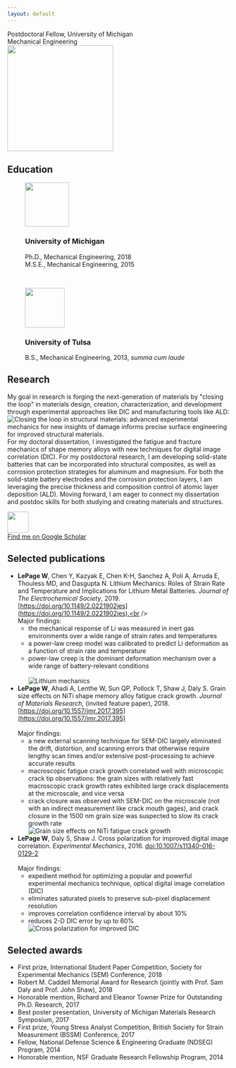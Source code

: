 ```yaml
---
layout: default
---
```


<div class="centeredtext tagline">Postdoctoral Fellow, University of Michigan<br />Mechanical Engineering</div>
<div id="mugshot">
	<img src="img/profile.jpg" width="240" height="240" class="rounded8" />
</div>

## Education
<figure>
	<img src="img/Michigan3.png" width="100" />
	<div class="centeredtext">	
	<h3>University of Michigan</h3>
	<figcaption>Ph.D., Mechanical Engineering, 2018</figcaption>
	<figcaption>M.S.E., Mechanical Engineering, 2015</figcaption>
	</div>
</figure>
<p>&nbsp;</p>
<figure>
	<img src="img/Tulsa2.png" width="90" />
	<div class="centeredtext">
	<h3>University of Tulsa</h3>
	<figcaption>B.S., Mechanical Engineering, 2013, <em>summa cum laude</em></figcaption>
	</div>
</figure>

## Research
My goal in research is forging the next-generation of materials by "closing the loop" in materials design, creation, characterization, and development through experimental approaches like DIC and manufacturing tools like ALD: 
<br />
![Closing the loop in structural materials: advanced experimental mechanics for new insights of damage informs precise surface engineering for improved structural materials.](img/approach-01.png "Closing the loop in structural materials: advanced experimental mechanics for new insights of damage informs precise surface engineering for improved structural materials.")<br />
For my doctoral dissertation, I investigated the fatigue and fracture mechanics of shape memory alloys with new techniques for digital image correlation (DIC). For my postdoctoral research, I am developing solid-state batteries that can be incorporated into structural composites, as well as corrosion protection strategies for aluminum and magnesium. For both the solid-state battery electrodes and the corrosion protection layers, I am leveraging the precise thickness and composition control of atomic layer deposition (ALD). Moving forward, I am eager to connect my dissertation and postdoc skills for both studying and creating materials and structures. 

<div id="Ricons">
	<a class="Ricon" href="https://scholar.google.com/citations?user=ACk2g1gAAAAJ">
	<img class="Ricon" src="img/gs.png" width="48" height="48" />
	<figcaption>Find me on Google Scholar</figcaption>
	</a>
</div>

## Selected publications
+ __LePage W__, Chen Y, Kazyak E, Chen K-H, Sanchez A, Poli A, Arruda E, Thouless MD, and Dasgupta N. Lithium Mechanics: Roles of Strain Rate and Temperature and Implications for Lithium Metal Batteries. _Journal of The Electrochemical Society_, 2019. [https://doi.org/10.1149/2.0221902jes](https://doi.org/10.1149/2.0221902jes).<br /><br />
Major findings:
	+ the mechanical response of Li was measured in inert gas environments over a wide range of strain rates and temperatures
	+ a power-law creep model was calibrated to predict Li deformation as a function of strain rate and temperature
	+ power-law creep is the dominant deformation mechanism over a wide range of battery-relevant conditions<br /><br />
![Lithium mechanics](img/TOC_LiMechanics.png "Lithium mechanics")<br />
+ __LePage W__, Ahadi A, Lenthe W, Sun QP, Pollock T, Shaw J, Daly S. Grain size effects on NiTi shape memory alloy fatigue crack growth. _Journal of Materials Research_, (invited feature paper), 2018. [https://doi.org/10.1557/jmr.2017.395](https://doi.org/10.1557/jmr.2017.395)<br /><br />
Major findings:
	+ a new external scanning technique for SEM-DIC largely eliminated the drift, distortion, and scanning errors that otherwise require lengthy scan times and/or extensive post-processing to achieve accurate results
	+ macroscopic fatigue crack growth correlated well with microscopic crack tip observations: the grain sizes with relatively fast macroscopic crack growth rates exhibited large crack displacements at the microscale, and vice versa
	+ crack closure was observed with SEM-DIC on the microscale (not with an indirect measurement like crack mouth gages), and crack closure in the 1500 nm grain size was suspected to slow its crack growth rate<br />
![Grain size effects on NiTi fatigue crack growth](img/TOC_grainsizeNiTiFatigue-01.png "Grain size effects on NiTi fatigue crack growth")<br />
+ __LePage W__, Daly S, Shaw J. Cross polarization for improved digital image correlation. _Experimental Mechanics_, 2016. [doi:10.1007/s11340-016-0129-2](http://doi.org/10.1007/s11340-016-0129-2)<br /><br />
Major findings:
	+ expedient method for optimizing a popular and powerful experimental mechanics technique, optical digital image correlation (DIC)
	+ eliminates saturated pixels to preserve sub-pixel displacement resolution
	+ improves correlation confidence interval by about 10%
	+ reduces 2-D DIC error by up to 60%<br />
![Cross polarization for improved DIC](img/TOC_crosspolarization.png "Cross polarization for improved DIC")<br />

## Selected awards
+ First prize, International Student Paper Competition, Society for Experimental Mechanics (SEM) Conference, 2018
+ Robert M. Caddell Memorial Award for Research (jointly with Prof. Sam Daly and Prof. John Shaw), 2018
+ Honorable mention, Richard and Eleanor Towner Prize for Outstanding Ph.D. Research, 2017
+ Best poster presentation, University of Michigan Materials Research Symposium, 2017
+ First prize, Young Stress Analyst Competition, British Society for Strain Measurement (BSSM) Conference, 2017
+ Fellow, National Defense Science & Engineering Graduate (NDSEG) Program, 2014
+ Honorable mention, NSF Graduate Research Fellowship Program, 2014
